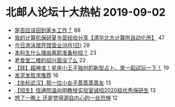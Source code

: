 # 北邮人论坛十大热帖 2019-09-02

- [是否应该回到家乡工作？](https://bbs.byr.cn/article/Talking/6145057) 88
- [我的计算机保研夏令营经验分享【清华北大计算所自动化所】](https://bbs.byr.cn/article/StudyShare/192686) 47
- [今日游泳馆开馆营业(9月1日)](https://bbs.byr.cn/article/Swim/127330) 28
- [本科生什么理由离职准备秋招？](https://bbs.byr.cn/article/Job/2045583) 23
- [老食堂二楼的绍兴面没了么](https://bbs.byr.cn/article/Food/503665) 22
- [【转】超神准！星座小王子独创的新型占卜、來一起試玩一下！](https://bbs.byr.cn/article/Constellations/326533) 19
- [发泥发胶求推荐](https://bbs.byr.cn/article/Beauty/328842) 16
- [【坐标武汉】帮一位小女子蒸蒸蒸蒸友](https://bbs.byr.cn/article/Friends/1936211) 13
- [【招生】信通院温向明教授实验室诚招2020级优秀保研生](https://bbs.byr.cn/article/AimGraduate/1169540) 13
- [想了一晚上 还是觉得源自内心的一丝恐惧](https://bbs.byr.cn/article/Feeling/3120502) 12


